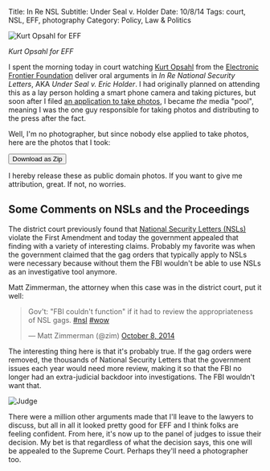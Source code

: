 Title: In Re NSL
Subtitle: Under Seal v. Holder
Date: 10/8/14
Tags: court, NSL, EFF, photography
Category: Policy, Law & Politics


![Kurt Opsahl for EFF][ko1]

*Kurt Opsahl for EFF*

I spent the morning today in court watching [Kurt Opsahl][kurt] from the [Electronic Frontier Foundation][eff] deliver oral arguments in *In Re National Security Letters*, AKA *Under Seal v. Eric Holder*. I had originally planned on attending this as a lay person holding a smart phone camera and taking pictures, but soon after I filed [an application to take photos][app], I became *the* media "pool", meaning I was the one guy responsible for taking photos and distributing to the press after the fact. 

Well, I'm no photographer, but since nobody else applied to take photos, here are the photos that I took:

<form method="get" target="_blank" action="https://drive.google.com/file/d/0Bwzoqmo9VXMvU0JfWldsU1Q1TUE/view?usp=sharing">
    <input class="button" type="submit" name="download" value="Download as Zip"></input>
</form>

I hereby release these as public domain photos. If you want to give me attribution, great. If not, no worries. 

## Some Comments on NSLs and the Proceedings

The district court previously found that [National Security Letters (NSLs)][nsl] violate the First Amendment and today the government appealed that finding with a variety of interesting claims. Probably my favorite was when the government claimed that the gag orders that typically apply to NSLs were necessary because without them the FBI wouldn't be able to use NSLs as an investigative tool anymore. 
 
Matt Zimmerman, the attorney when this case was in the district court, put it well:

<blockquote class="twitter-tweet" lang="en"><p>Gov&#39;t: &quot;FBI couldn&#39;t function&quot; if it had to review the appropriateness of NSL gags. <a href="https://twitter.com/hashtag/nsl?src=hash">#nsl</a> <a href="https://twitter.com/hashtag/wow?src=hash">#wow</a></p>&mdash; Matt Zimmerman (@zim) <a href="https://twitter.com/zim/status/519899839526490113">October 8, 2014</a></blockquote>
<script async src="//platform.twitter.com/widgets.js" charset="utf-8"></script>

The interesting thing here is that it's probably true. If the gag orders were removed, the thousands of National Security Letters that the government issues each year would need more review, making it so that the FBI no longer had an extra-judicial backdoor into investigations. The FBI wouldn't want that.

![Judge][judge]

There were a million other arguments made that I'll leave to the lawyers to discuss, but all in all it looked pretty good for EFF and I think folks are feeling confident. From here, it's now up to the panel of judges to issue their decision. My bet is that regardless of what the decision says, this one will be appealed to the Supreme Court. Perhaps they'll need a photographer too.
 

[eff]: https://www.eff.org
[app]: http://www.ca9.uscourts.gov/news_media/camera_application_form/
[kurt]: https://www.eff.org/about/staff/kurt-opsahl
[nsl]: https://en.wikipedia.org/wiki/National_security_letter
[ko1]: {filename}/images/in-re-nsl/kurt.jpeg
[judge]: {filename}/images/in-re-nsl/judge.jpeg
